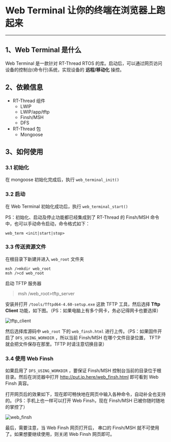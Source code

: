 # Web Terminal 让你的终端在浏览器上跑起来

---

## 1、Web Terminal 是什么

Web Terminal 是一款针对 RT-Thread RTOS 的库。启动后，可以通过网页访问设备的控制台(命令行)系统，实现设备的 **远程/移动化** 操控。

## 2、依赖信息

- RT-Thread 组件
    - LWIP
    - LWIP/app/tftp
    - Finsh/MSH
    - DFS
- RT-Thread 包
    - Mongoose

## 3、如何使用

### 3.1 初始化

在 mongoose 初始化完成后，执行 `web_terminal_init()`

### 3.2 启动

在 Web Terminal 初始化成功后，执行 `web_terminal_start()`

PS：初始化、启动及停止功能都已经集成到了 RT-Thread 的 Finsh/MSH 命令中，也可以手动命令启动，命令格式如下：

```
web_term <init|start|stop>
```

### 3.3 传送资源文件

在根目录下新建并进入 `web_root` 文件夹

```
msh />mkdir web_root
msh />cd web_root
```

启动 TFTP 服务器

> msh /web_root>tftp_server

安装并打开 `/tools/Tftpd64-4.60-setup.exe` 这款 TFTP 工具，然后选择 **Tftp Client** 功能，如下图。（PS：如果电脑上有多个网卡，务必记得网卡也要选择）

![tftp_client](/docs/zh/images/tftp_client.png)

然后选择库源码中 `web_root` 下的 `web_finsh.html` 进行上传。（PS：如果固件开启了  `DFS_USING_WORKDIR` ，所以当前 Finsh/MSH 在哪个文件目录位置， TFTP 就会把文件保存在那里。TFTP 时请注意切换目录）

### 3.4 使用 Web Finsh

如果启用了 `DFS_USING_WORKDIR` ，要保证 Finsh/MSH 控制台当前的目录位于根目录。然后在浏览器中打开 http://put.ip.here/web_finsh.html 即可看到 Web Finsh 真容。

打开网页后的效果如下，现在即可畅快地在网页中输入各种命令，自动补全也支持的。（PS：手机上也一样可以打开 Web Finsh，现在 Finsh/MSH 已被你随时随地的掌控了）

![web_finsh](/docs/zh/images/web_finsh.png)

最后，需要注意，当 Web Finsh 网页打开后， 串口的 Finsh/MSH 就不可使用了。如果想要继续使用，则关闭 Web Finsh 网页即可。

